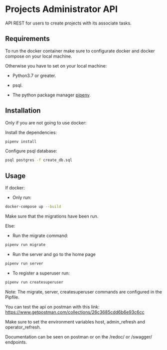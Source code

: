 # Projects Administrator API

API REST for users to create projects with its associate tasks.

## Requirements
To run the docker container make sure to configurate docker and docker compose on your local machine.

Otherwise you have to set on your local machine:
- Python3.7 or greater.

- psql.

- The python package manager [pipenv](https://pipenv-es.readthedocs.io/es/latest/).


## Installation
Only if you are not going to use docker:


Install the dependencies:

```bash
pipenv install
```

Configure psql database:

```bash
psql postgres -f create_db.sql
```

## Usage
If docker:

- Only run:
```bash
docker-compose up --build
```
Make sure that the migrations have been run.


Else:

- Run the migrate command:

```bash
pipenv run migrate
```

- Run the server and go to the home page
```bash
pipenv run server
```

- To register a superuser run:
```bash
pipenv run createsuperuser
```

Note: The migrate, server, createsuperuser commands are configured in the Pipfile.


You can test the api on postman with this link:
https://www.getpostman.com/collections/26c3685cdd6b6e93c6cc

Make sure to set the environment variables host, admin_refresh and operator_refresh.

Documentation can be seen on postman or on the /redoc/ or /swagger/ endpoints.
